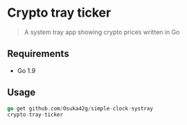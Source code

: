 # Crypto tray ticker

> A system tray app showing crypto prices written in Go

## Requirements
- Go 1.9

## Usage

```go
go get github.com/Osuka42g/simple-clock-systray
crypto-tray-ticker
```